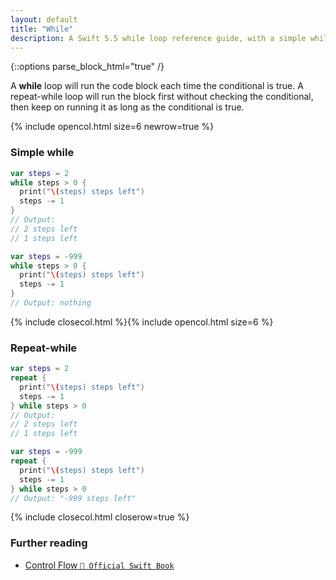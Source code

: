 ```yaml
---
layout: default
title: "While"
description: A Swift 5.5 while loop reference guide, with a simple while and a repeat-while example.
---
```

{::options parse_block_html="true" /}

A **while** loop will run the code block each time the conditional is true. A repeat-while loop will run the block first without checking the conditional, then keep on running it as long as the conditional is true.

{% include opencol.html size=6 newrow=true %}

### Simple while

```swift
var steps = 2
while steps > 0 {
  print("\(steps) steps left")
  steps -= 1
}
// Output:
// 2 steps left
// 1 steps left
```
```swift
var steps = -999
while steps > 0 {
  print("\(steps) steps left")
  steps -= 1
}
// Output: nothing
```

{% include closecol.html %}{% include opencol.html size=6 %}

### Repeat-while

```swift
var steps = 2
repeat {
  print("\(steps) steps left")
  steps -= 1
} while steps > 0
// Output:
// 2 steps left
// 1 steps left
```
```swift
var steps = -999
repeat {
  print("\(steps) steps left")
  steps -= 1
} while steps > 0
// Output: "-999 steps left"
```

{% include closecol.html closerow=true %}

### Further reading

* [Control Flow `📖 Official Swift Book`](https://docs.swift.org/swift-book/LanguageGuide/ControlFlow.html)